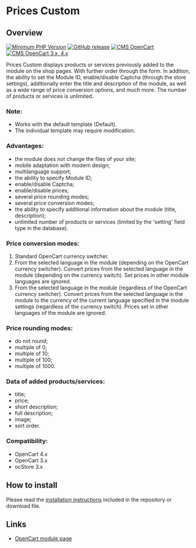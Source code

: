 <!DOCTYPE html>
<html lang="en">
<head></head>
<body>
    <h1>Prices Custom</h1>
    <h2>Overview</h2>
    <p>
        <a href="https://php.net/" rel="nofollow"><img src="https://img.shields.io/badge/php->=7.3-8892bf?style=flat-square" alt="Minimum PHP Version"></a>
        <a href="https://php.net/" rel="nofollow"><img src="https://img.shields.io/badge/release-v1.0.0-0d7fc0" alt="GitHub release"></a>
        <a href="https://php.net/" rel="nofollow"><img src="https://img.shields.io/badge/cms-opencart-2bbdec" alt="CMS OpenCart"></a>
        <a href="https://php.net/" rel="nofollow"><img src="https://img.shields.io/badge/opencart-3.x, 4.x-2bbdec" alt="CMS OpenCart 3.x, 4.x"></a>
    </p>
    <p>Prices Custom displays products or services previously added to the module on the shop pages. With further order through the form. In addition, the ability to set the Module ID, enable/disable Captcha (through the store settings), additionally enter the title and description of the module, as well as a wide range of price conversion options, and much more. The number of products or services is unlimited.</p>
    <h3>Note:</h3>
    <p>
        <ul>
            <li>Works with the default template (Default).</li>
            <li>The individual template may require modification.</li>
        </ul>
    </p>
    <h3>Advantages:</h3>
    <p>
        <ul>
            <li>the module does not change the files of your site;</li>
            <li>mobile adaptation with modern design;</li>
            <li>multilanguage support;</li>
            <li>the ability to specify Module ID;</li>
            <li>enable/disable Captcha;</li>
            <li>enable/disable prices;</li>
            <li>several price rounding modes;</li>
            <li>several price conversion modes;</li>
            <li>the ability to specify additional information about the module (title, description);</li>
            <li>unlimited number of products or services (limited by the 'setting' field type in the database).</li>
        </ul>
    </p>
    <h3>Price conversion modes:</h3>
    <p>
        <ol>
            <li>Standard OpenCart currency switcher.</li>
            <li>From the selected language in the module (depending on the OpenCart currency switcher). Convert prices from the selected language in the module (depending on the currency switch). Set prices in other module languages ​​are ignored.</li>
            <li>From the selected language in the module (regardless of the OpenCart currency switcher). Convert prices from the selected language in the module to the currency of the current language specified in the module settings (regardless of the currency switch). Prices set in other languages ​​of the module are ignored.</li>
        </ol>
    </p>
    <h3>Price rounding modes:</h3>
    <p>
        <ul>
            <li>do not round;</li>
            <li>multiple of 0;</li>
            <li>multiple of 10;</li>
            <li>multiple of 100;</li>
            <li>multiple of 1000.</li>
        </ul>
    </p>
    <h3>Data of added products/services:</h3>
    <p>
        <ul>
            <li>title;</li>
            <li>price;</li>
            <li>short description;</li>
            <li>full description;</li>
            <li>image;</li>
            <li>sort order.</li>
        </ul>
    </p>
    <h3>Compatibility:</h3>
    <p>
        <ul>
            <li>OpenCart 4.x</li>
            <li>OpenCart 3.x</li>
            <li>ocStore 3.x</li>
        </ul>
    </p>
    <h2>How to install</h2>
    <p>Please read the <a href="/INSTALL.md">installation instructions</a> included in the repository or download file.</p>
    <h2>Links</h2>
    <p>
        <ul>
            <li>
                <a href="https://www.opencart.com/index.php?route=marketplace/extension/info&extension_id=46190" rel="nofollow">OpenCart module page</a>
            </li>
        </ul>
    </p>
</body>
</html>
